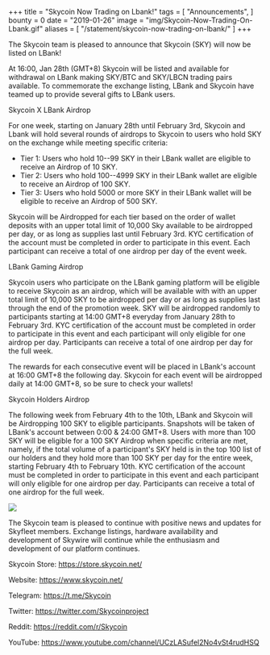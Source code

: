 +++
title = "Skycoin Now Trading on Lbank!"
tags = [
	"Announcements",
]
bounty = 0
date = "2019-01-26"
image = "img/Skycoin-Now-Trading-On-Lbank.gif"
aliases = [
	"/statement/skycoin-now-trading-on-lbank/"
]
+++


The Skycoin team is pleased to announce that Skycoin (SKY) will now be listed on LBank!

At 16:00, Jan 28th (GMT+8) Skycoin will be listed and available for withdrawal on LBank making SKY/BTC and SKY/LBCN trading pairs available. To commemorate the exchange listing, LBank and Skycoin have teamed up to provide several gifts to LBank users.

Skycoin X LBank Airdrop

For one week, starting on January 28th until February 3rd, Skycoin and Lbank will hold several rounds of airdrops to Skycoin to users who hold SKY on the exchange while meeting specific criteria:

-   Tier 1: Users who hold 10--99 SKY in their LBank wallet are eligible to receive an Airdrop of 10 SKY.
-   Tier 2: Users who hold 100--4999 SKY in their LBank wallet are eligible to receive an Airdrop of 100 SKY.
-   Tier 3: Users who hold 5000 or more SKY in their LBank wallet will be eligible to receive an Airdrop of 500 SKY.

Skycoin will be Airdropped for each tier based on the order of wallet deposits with an upper total limit of 10,000 Sky available to be airdropped per day, or as long as supplies last until February 3rd. KYC certification of the account must be completed in order to participate in this event. Each participant can receive a total of one airdrop per day of the event week.

LBank Gaming Airdrop

Skycoin users who participate on the LBank gaming platform will be eligible to receive Skycoin as an airdrop, which will be available with with an upper total limit of 10,000 SKY to be airdropped per day or as long as supplies last through the end of the promotion week. SKY will be airdropped randomly to participants starting at 14:00 GMT+8 everyday from January 28th to February 3rd. KYC certification of the account must be completed in order to participate in this event and each participant will only eligible for one airdrop per day. Participants can receive a total of one airdrop per day for the full week.

The rewards for each consecutive event will be placed in LBank's account at 16:00 GMT+8 the following day. Skycoin for each event will be airdropped daily at 14:00 GMT+8, so be sure to check your wallets!

Skycoin Holders Airdrop

The following week from February 4th to the 10th, LBank and Skycoin will be Airdropping 100 SKY to eligible participants. Snapshots will be taken of LBank's account between 0:00 & 24:00 GMT+8. Users with more than 100 SKY will be eligible for a 100 SKY Airdrop when specific criteria are met, namely, if the total volume of a participant's SKY held is in the top 100 list of our holders and they hold more than 100 SKY per day for the entire week, starting February 4th to February 10th. KYC certification of the account must be completed in order to participate in this event and each participant will only eligible for one airdrop per day. Participants can receive a total of one airdrop for the full week.

![](https://cdn-images-1.medium.com/max/2000/1*sWW5ygBNWeSdlm8WytZN8g.jpeg)

The Skycoin team is pleased to continue with positive news and updates for Skyfleet members. Exchange listings, hardware availability and development of Skywire will continue while the enthusiasm and development of our platform continues.

Skycoin Store: <https://store.skycoin.net/>

Website: <https://www.skycoin.net/>

Telegram: <https://t.me/Skycoin>

Twitter: <https://twitter.com/Skycoinproject>

Reddit: <https://reddit.com/r/Skycoin>

YouTube: <https://www.youtube.com/channel/UCzLASufel2No4vSt4rudHSQ>
